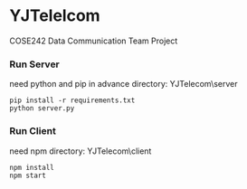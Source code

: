 # YJTelelcom
COSE242 Data Communication Team Project

### Run Server
need python and pip in advance
directory: YJTelecom\server

```
pip install -r requirements.txt
python server.py
```

### Run Client
need npm
directory: YJTelecom\client

```
npm install
npm start
```
